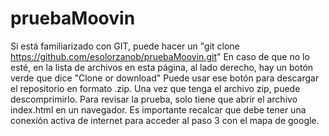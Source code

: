 # pruebaMoovin
Si está familiarizado con GIT, puede hacer un "git clone https://github.com/esolorzanob/pruebaMoovin.git"
En caso de que no lo esté, en la lista de archivos en esta página, al lado derecho, hay un botón verde que dice "Clone or download"
Puede usar ese botón para descargar el repositorio en formato .zip.
Una vez que tenga el archivo zip, puede descomprimirlo.
Para revisar la prueba, solo tiene que abrir el archivo index.html en un navegador.
Es importante recalcar que debe tener una conexión activa de internet para acceder al paso 3 con el mapa de google.
